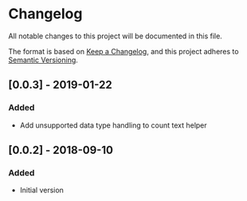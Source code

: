# Changelog
All notable changes to this project will be documented in this file.

The format is based on [Keep a Changelog](https://keepachangelog.com/en/1.0.0/),
and this project adheres to [Semantic Versioning](https://semver.org/spec/v2.0.0.html).

## [0.0.3] - 2019-01-22

### Added
- Add unsupported data type handling to count text helper

## [0.0.2] - 2018-09-10

### Added
- Initial version
